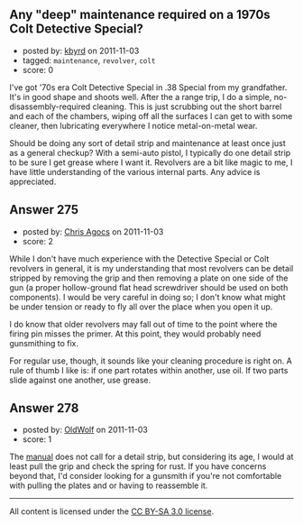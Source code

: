 ## Any "deep" maintenance required on a 1970s Colt Detective Special?

- posted by: [kbyrd](https://stackexchange.com/users/-1/37-kbyrd) on 2011-11-03
- tagged: `maintenance`, `revolver`, `colt`
- score: 0

<p>I've got '70s era Colt Detective Special in .38 Special from my grandfather. It's in good shape and shoots well. After the a range trip, I do a simple, no-disassembly-required cleaning. This is just scrubbing out the short barrel and each of the chambers, wiping off all the surfaces I can get to with some cleaner, then lubricating everywhere I notice metal-on-metal wear. </p>

<p>Should be doing any sort of detail strip and maintenance at least once just as a general checkup? With a semi-auto pistol, I typically do one detail strip to be sure I get grease where I want it. Revolvers are a bit like magic to me, I have little understanding of the various internal parts. Any advice is appreciated. </p>



## Answer 275

- posted by: [Chris Agocs](https://stackexchange.com/users/-1/12-chris-agocs) on 2011-11-03
- score: 2

<p>While I don't have much experience with the Detective Special or Colt revolvers in general, it is my understanding that most revolvers can be detail stripped by removing the grip and then removing a plate on one side of the gun (a proper hollow-ground flat head screwdriver should be used on both components). I would be very careful in doing so; I don't know what might be under tension or ready to fly all over the place when you open it up.</p>

<p>I do know that older revolvers may fall out of time to the point where the firing pin misses the primer. At this point, they would probably need gunsmithing to fix. </p>

<p>For regular use, though, it sounds like your cleaning procedure is right on. A rule of thumb I like is: if one part rotates within another, use oil. If two parts slide against one another, use grease.</p>



## Answer 278

- posted by: [OldWolf](https://stackexchange.com/users/-1/111-oldwolf) on 2011-11-03
- score: 1

<p>The <a href="http://www.coltsmfg.com/MediaDownloads.aspx" rel="nofollow">manual</a> does not call for a detail strip, but considering its age, I would at least pull the grip and check the spring for rust. If you have concerns beyond that, I'd consider looking for a gunsmith if you're not comfortable with pulling the plates and or having to reassemble it.</p>




---

All content is licensed under the [CC BY-SA 3.0 license](https://creativecommons.org/licenses/by-sa/3.0/).
